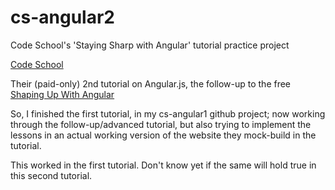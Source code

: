 # cs-angular2

Code School's 'Staying Sharp with Angular' tutorial practice project

<a target="_blank" href="https://www.codeschool.com/">Code School</a>

Their (paid-only) 2nd tutorial on Angular.js, the follow-up to the free <a target="_blank" href="http://campus.codeschool.com/courses/shaping-up-with-angular-js/intro">Shaping Up With Angular</a>

So, I finished the first tutorial, in my cs-angular1 github project; now working through the follow-up/advanced tutorial, but also trying to implement the lessons in an actual working version of the website they mock-build in the tutorial.

This worked in the first tutorial.  Don't know yet if the same will hold true in this second tutorial.

